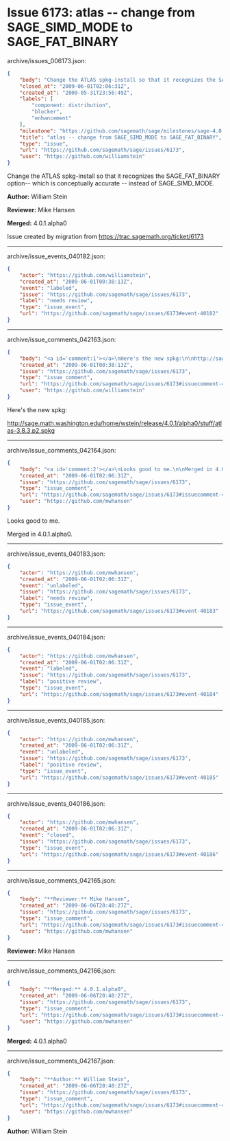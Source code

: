 # Issue 6173: atlas -- change from SAGE_SIMD_MODE to SAGE_FAT_BINARY

archive/issues_006173.json:
```json
{
    "body": "Change the ATLAS spkg-install so that it recognizes the SAGE_FAT_BINARY option-- which is conceptually accurate -- instead of SAGE_SIMD_MODE.\n\n**Author:** William Stein\n\n**Reviewer:** Mike Hansen\n\n**Merged:** 4.0.1.alpha0\n\nIssue created by migration from https://trac.sagemath.org/ticket/6173\n\n",
    "closed_at": "2009-06-01T02:06:31Z",
    "created_at": "2009-05-31T23:56:49Z",
    "labels": [
        "component: distribution",
        "blocker",
        "enhancement"
    ],
    "milestone": "https://github.com/sagemath/sage/milestones/sage-4.0.1",
    "title": "atlas -- change from SAGE_SIMD_MODE to SAGE_FAT_BINARY",
    "type": "issue",
    "url": "https://github.com/sagemath/sage/issues/6173",
    "user": "https://github.com/williamstein"
}
```
Change the ATLAS spkg-install so that it recognizes the SAGE_FAT_BINARY option-- which is conceptually accurate -- instead of SAGE_SIMD_MODE.

**Author:** William Stein

**Reviewer:** Mike Hansen

**Merged:** 4.0.1.alpha0

Issue created by migration from https://trac.sagemath.org/ticket/6173





---

archive/issue_events_040182.json:
```json
{
    "actor": "https://github.com/williamstein",
    "created_at": "2009-06-01T00:38:13Z",
    "event": "labeled",
    "issue": "https://github.com/sagemath/sage/issues/6173",
    "label": "needs review",
    "type": "issue_event",
    "url": "https://github.com/sagemath/sage/issues/6173#event-40182"
}
```



---

archive/issue_comments_042163.json:
```json
{
    "body": "<a id='comment:1'></a>\nHere's the new spkg:\n\nhttp://sage.math.washington.edu/home/wstein/release/4.0.1/alpha0/stuff/atlas-3.8.3.p2.spkg",
    "created_at": "2009-06-01T00:38:13Z",
    "issue": "https://github.com/sagemath/sage/issues/6173",
    "type": "issue_comment",
    "url": "https://github.com/sagemath/sage/issues/6173#issuecomment-42163",
    "user": "https://github.com/williamstein"
}
```

<a id='comment:1'></a>
Here's the new spkg:

http://sage.math.washington.edu/home/wstein/release/4.0.1/alpha0/stuff/atlas-3.8.3.p2.spkg



---

archive/issue_comments_042164.json:
```json
{
    "body": "<a id='comment:2'></a>\nLooks good to me.\n\nMerged in 4.0.1.alpha0.",
    "created_at": "2009-06-01T02:06:31Z",
    "issue": "https://github.com/sagemath/sage/issues/6173",
    "type": "issue_comment",
    "url": "https://github.com/sagemath/sage/issues/6173#issuecomment-42164",
    "user": "https://github.com/mwhansen"
}
```

<a id='comment:2'></a>
Looks good to me.

Merged in 4.0.1.alpha0.



---

archive/issue_events_040183.json:
```json
{
    "actor": "https://github.com/mwhansen",
    "created_at": "2009-06-01T02:06:31Z",
    "event": "unlabeled",
    "issue": "https://github.com/sagemath/sage/issues/6173",
    "label": "needs review",
    "type": "issue_event",
    "url": "https://github.com/sagemath/sage/issues/6173#event-40183"
}
```



---

archive/issue_events_040184.json:
```json
{
    "actor": "https://github.com/mwhansen",
    "created_at": "2009-06-01T02:06:31Z",
    "event": "labeled",
    "issue": "https://github.com/sagemath/sage/issues/6173",
    "label": "positive review",
    "type": "issue_event",
    "url": "https://github.com/sagemath/sage/issues/6173#event-40184"
}
```



---

archive/issue_events_040185.json:
```json
{
    "actor": "https://github.com/mwhansen",
    "created_at": "2009-06-01T02:06:31Z",
    "event": "unlabeled",
    "issue": "https://github.com/sagemath/sage/issues/6173",
    "label": "positive review",
    "type": "issue_event",
    "url": "https://github.com/sagemath/sage/issues/6173#event-40185"
}
```



---

archive/issue_events_040186.json:
```json
{
    "actor": "https://github.com/mwhansen",
    "created_at": "2009-06-01T02:06:31Z",
    "event": "closed",
    "issue": "https://github.com/sagemath/sage/issues/6173",
    "type": "issue_event",
    "url": "https://github.com/sagemath/sage/issues/6173#event-40186"
}
```



---

archive/issue_comments_042165.json:
```json
{
    "body": "**Reviewer:** Mike Hansen",
    "created_at": "2009-06-06T20:40:27Z",
    "issue": "https://github.com/sagemath/sage/issues/6173",
    "type": "issue_comment",
    "url": "https://github.com/sagemath/sage/issues/6173#issuecomment-42165",
    "user": "https://github.com/mwhansen"
}
```

**Reviewer:** Mike Hansen



---

archive/issue_comments_042166.json:
```json
{
    "body": "**Merged:** 4.0.1.alpha0",
    "created_at": "2009-06-06T20:40:27Z",
    "issue": "https://github.com/sagemath/sage/issues/6173",
    "type": "issue_comment",
    "url": "https://github.com/sagemath/sage/issues/6173#issuecomment-42166",
    "user": "https://github.com/mwhansen"
}
```

**Merged:** 4.0.1.alpha0



---

archive/issue_comments_042167.json:
```json
{
    "body": "**Author:** William Stein",
    "created_at": "2009-06-06T20:40:27Z",
    "issue": "https://github.com/sagemath/sage/issues/6173",
    "type": "issue_comment",
    "url": "https://github.com/sagemath/sage/issues/6173#issuecomment-42167",
    "user": "https://github.com/mwhansen"
}
```

**Author:** William Stein
